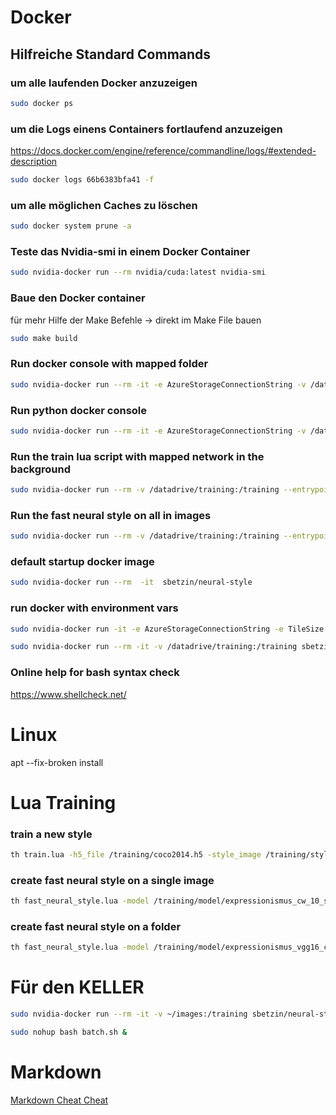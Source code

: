 ﻿# Docker
## Hilfreiche Standard Commands
### um alle laufenden Docker anzuzeigen
```bash
sudo docker ps
```
### um die Logs einens Containers fortlaufend anzuzeigen
https://docs.docker.com/engine/reference/commandline/logs/#extended-description
```bash
sudo docker logs 66b6383bfa41 -f
```
### um alle möglichen Caches zu löschen
```bash
sudo docker system prune -a
```
### Teste das Nvidia-smi in einem Docker Container
```bash
sudo nvidia-docker run --rm nvidia/cuda:latest nvidia-smi
```

### Baue den Docker container
für mehr Hilfe der Make Befehle -> direkt im Make File bauen
```bash
sudo make build
```


### Run docker console with mapped folder
```bash
sudo nvidia-docker run --rm -it -e AzureStorageConnectionString -v /datadrive/training:/training --entrypoint /bin/bash sbetzin/neural-style
```
### Run python docker console
```bash
sudo nvidia-docker run --rm -it -e AzureStorageConnectionString -v /datadrive/training:/training --entrypoint /bin/bash sbetzin/neural-style-python
```

### Run the train lua script with mapped network in the background
```bash
sudo nvidia-docker run --rm -v /datadrive/training:/training --entrypoint /bin/bash sbetzin/neural-style -c 'cd /app/fast-neural-style/ && th train.lua -h5_file /training/coco2014.h5 -style_image /training/style/expressionismus.jpg -content_weights 5 -style_weights 1000 -style_image_size 512 -loss_network /app/fast-neural-style/vgg16.t7 -checkpoint_name /training/models/style/expressionismus_vgg16_cw_5_sw_1000_size_512 -checkpoint_every 500' &
```
### Run the fast neural style on all in images
```bash
sudo nvidia-docker run --rm -v /datadrive/training:/training --entrypoint /bin/bash sbetzin/neural-style -c 'cd /app/fast-neural-style/ && th fast_neural_style.lua -model /training/models/style/expressionismus_vgg16_cw_0.1_sw_10_size_512 -input_dir /training/in/ -output_dir /training/out/ -image_size 0 -gpu 0'
```
### default startup docker image
```bash
sudo nvidia-docker run --rm  -it  sbetzin/neural-style
```
### run docker with environment vars
```bash
sudo nvidia-docker run -it -e AzureStorageConnectionString -e TileSize --name neural-style sbetzin/neural-style

sudo nvidia-docker run --rm -it -v /datadrive/training:/training sbetzin/neural-style-python --content_img /training/in/eric_pool.JPG --style_imgs /training/style/kandinsky_schwarz-und-violett.jpg --max_size 1200 --max_iterations 500 --content_weight 1 --style_weight 10000 --original_colors --verbose --pooling_type max --img_output_dir /training/out --img_name /training/out/eric_pool_kandinsky_schwarz-und-violett_cw_1_sw_10000_iter_500_size_1200_pooling_max
```

### Online help for bash syntax check
https://www.shellcheck.net/

# Linux

apt --fix-broken install


# Lua Training
### train a new style
```bash
th train.lua -h5_file /training/coco2014.h5 -style_image /training/style/expressionismus.jpg -content_weights 10 -style_weights 10 -loss_network vgg16.t7 -checkpoint_name /training/model/expressionismus_cw_10_sw_10 -checkpoint_every 500
```
### create fast neural style on a single image
```bash
th fast_neural_style.lua -model /training/model/expressionismus_cw_10_sw_50.t7 -input_image /training/in/Ana.jpg -output_image /training/out/Ana.jpg -image_size 0 -timing 0 -median_filter 0 -gpu 0 
```
### create fast neural style on a folder
```bash
th fast_neural_style.lua -model /training/model/expressionismus_vgg16_cw_0.1_sw_1_size_512.t7 -input_dir /training/in/ -output_dir /training/out/ -image_size 0 -timing 0 -median_filter 0 -gpu 0
```

# Für den KELLER
```bash
sudo nvidia-docker run --rm -it -v ~/images:/training sbetzin/neural-style-python --content_img /training/in/e_r_pool.JPG --style_imgs /training/style/comic_style_1.jpg --max_size 1200 --max_iterations 500 --img_output_dir /training/out --content_weight 1 --style_weight 10000 --original_colors --verbose --pooling_type max --img_name /training/out/e_r_pool_comic_style_1_cw_1_sw_10000_pooling_max

sudo nohup bash batch.sh &
```
# Markdown
[Markdown Cheat Cheat](https://github.com/adam-p/markdown-here/wiki/Markdown-Cheatsheet)